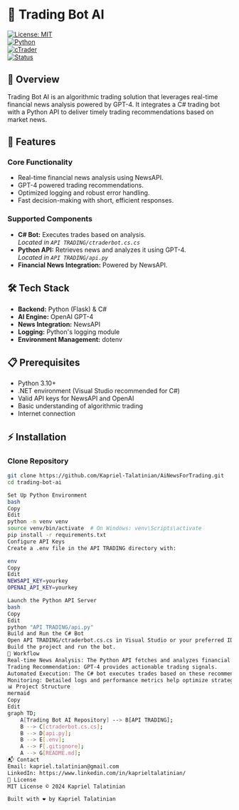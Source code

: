 # 🤖 Trading Bot AI

[![License: MIT](https://img.shields.io/badge/License-MIT-yellow.svg)](https://opensource.org/licenses/MIT)  
[![Python](https://img.shields.io/badge/Python-3.10+-blue.svg)](https://www.python.org/)  
[![cTrader](https://img.shields.io/badge/cTrader-Latest-green.svg)](https://www.ctrader.com/)  
[![Status](https://img.shields.io/badge/Status-Active-success.svg)]()

## 📌 Overview

Trading Bot AI is an algorithmic trading solution that leverages real-time financial news analysis powered by GPT-4. It integrates a C# trading bot with a Python API to deliver timely trading recommendations based on market news.

## 🚀 Features

### Core Functionality
- Real-time financial news analysis using NewsAPI.
- GPT-4 powered trading recommendations.
- Optimized logging and robust error handling.
- Fast decision-making with short, efficient responses.

### Supported Components
- **C# Bot:** Executes trades based on analysis.  
  *Located in `API TRADING/ctraderbot.cs.cs`*
- **Python API:** Retrieves news and analyzes it using GPT-4.  
  *Located in `API TRADING/api.py`*
- **Financial News Integration:** Powered by NewsAPI.

## 🛠 Tech Stack
- **Backend:** Python (Flask) & C#
- **AI Engine:** OpenAI GPT-4
- **News Integration:** NewsAPI
- **Logging:** Python's logging module
- **Environment Management:** dotenv

## 📋 Prerequisites
- Python 3.10+  
- .NET environment (Visual Studio recommended for C#)  
- Valid API keys for NewsAPI and OpenAI  
- Basic understanding of algorithmic trading  
- Internet connection

## ⚡ Installation

### Clone Repository
```bash
git clone https://github.com/Kapriel-Talatinian/AiNewsForTrading.git
cd trading-bot-ai

Set Up Python Environment
bash
Copy
Edit
python -m venv venv
source venv/bin/activate  # On Windows: venv\Scripts\activate
pip install -r requirements.txt
Configure API Keys
Create a .env file in the API TRADING directory with:

env
Copy
Edit
NEWSAPI_KEY=yourkey
OPENAI_API_KEY=yourkey

Launch the Python API Server
bash
Copy
Edit
python "API TRADING/api.py"
Build and Run the C# Bot
Open API TRADING/ctraderbot.cs.cs in Visual Studio or your preferred IDE.
Build the project and run the bot.
🔄 Workflow
Real-time News Analysis: The Python API fetches and analyzes financial news.
Trading Recommendation: GPT-4 provides actionable trading signals.
Automated Execution: The C# bot executes trades based on these recommendations.
Monitoring: Detailed logs and performance metrics help optimize strategies.
📊 Project Structure
mermaid
Copy
Edit
graph TD;
    A[Trading Bot AI Repository] --> B[API TRADING];
    B --> C[ctraderbot.cs.cs];
    B --> D[api.py];
    B --> E[.env];
    A --> F[.gitignore];
    A --> G[README.md];
📬 Contact
Email: kapriel.talatinian@gmail.com
LinkedIn: https://www.linkedin.com/in/kaprieltalatinian/
📜 License
MIT License © 2024 Kapriel Talatinian

Built with ❤️ by Kapriel Talatinian
